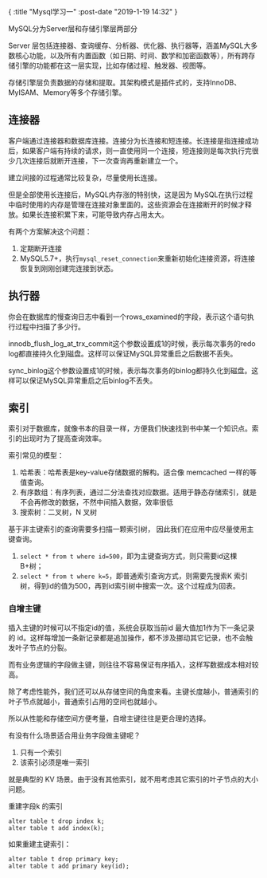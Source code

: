 {
    :title "Mysql学习一"
    :post-date "2019-1-19 14:32"
}

MySQL分为Server层和存储引擎层两部分

Server 层包括连接器、查询缓存、分析器、优化器、执行器等，涵盖MySQL大多数核心功能，以及所有内置函数（如日期、时间、数学和加密函数等），所有跨存储引擎的功能都在这一层实现，比如存储过程、触发器、视图等。

存储引擎层负责数据的存储和提取。其架构模式是插件式的，支持InnoDB、MyISAM、Memory等多个存储引擎。

## 连接器

客户端通过连接器和数据库连接。连接分为长连接和短连接。长连接是指连接成功后，如果客户端有持续的请求，则一直使用同一个连接，短连接则是每次执行完很少几次连接后就断开连接，下一次查询再重新建立一个。

建立间接的过程通常比较复杂，尽量使用长连接。

但是全部使用长连接后，MySQL内存涨的特别快，这是因为 MySQL在执行过程中临时使用的内存是管理在连接对象里面的。这些资源会在连接断开的时候才释放。如果长连接积累下来，可能导致内存占用太大。

有两个方案解决这个问题：

1. 定期断开连接
2. MySQL5.7+，执行`mysql_reset_connection`来重新初始化连接资源，将连接恢复到刚刚创建完连接到状态。

## 执行器

你会在数据库的慢查询日志中看到一个rows_examined的字段，表示这个语句执行过程中扫描了多少行。

innodb_flush_log_at_trx_commit这个参数设置成1的时候，表示每次事务的redo log都直接持久化到磁盘。这样可以保证MySQL异常重启之后数据不丢失。

sync_binlog这个参数设置成1的时候，表示每次事务的binlog都持久化到磁盘。这样可以保证MySQL异常重启之后binlog不丢失。

## 索引
索引对于数据库，就像书本的目录一样，方便我们快速找到书中某一个知识点。索引的出现时为了提高查询效率。

索引常见的模型：
1. 哈希表：哈希表是key-value存储数据的解构。适合像 memcached 一样的等值查询。
2. 有序数组：有序列表，通过二分法查找对应数据。适用于静态存储索引，就是不会再修改的数据，不然中间插入数据，效率很低
3. 搜索树：二叉树，N 叉树

基于非主键索引的查询需要多扫描一颗索引树， 因此我们在应用中应尽量使用主键查询。
1. `select * from t where id=500`，即为主键查询方式，则只需要id这棵B+树；
2. `select * from t where k=5`，即普通索引查询方式，则需要先搜索K 索引树，得到id的值为500，再到id索引树中搜索一次。这个过程成为回表。

### 自增主键
插入主键的时候可以不指定id的值，系统会获取当前id 最大值加1作为下一条记录的 id。这样每增加一条新记录都是追加操作，都不涉及挪动其它记录，也不会触发叶子节点的分裂。

而有业务逻辑的字段做主键，则往往不容易保证有序插入，这样写数据成本相对较高。

除了考虑性能外，我们还可以从存储空间的角度来看。主键长度越小，普通索引的叶子节点就越小，普通索引占用的空间也就越小。

所以从性能和存储空间方便考量，自增主键往往是更合理的选择。

有没有什么场景适合用业务字段做主键呢？
1. 只有一个索引
2. 该索引必须是唯一索引

就是典型的 KV 场景。由于没有其他索引，就不用考虑其它索引的叶子节点的大小问题。

重建字段k 的索引
```.language-sql
alter table t drop index k;
alter table t add index(k);
```
如果重建主键索引：
```.language-sql
alter table t drop primary key;
alter table t add primary key(id);
```














